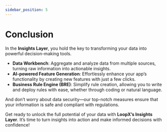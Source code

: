 ```yaml
---
sidebar_position: 5
---
```


# Conclusion

In the **Insights Layer**, you hold the key to transforming your data into powerful decision-making tools.

- **Data Workbench**: Aggregate and analyze data from multiple sources, turning raw information into actionable insights.
- **AI-powered Feature Generation**: Effortlessly enhance your app’s functionality by creating new features with just a few clicks.
- **Business Rule Engine (BRE)**: Simplify rule creation, allowing you to write and deploy rules with ease, whether through coding or natural language.

And don’t worry about data security—our top-notch measures ensure that your information is safe and compliant with regulations.

Get ready to unlock the full potential of your data with **LoopX’s Insights Layer**. It’s time to turn insights into action and make informed decisions with confidence!
